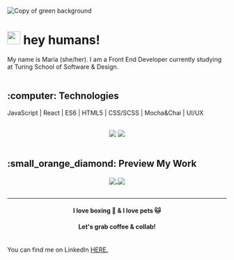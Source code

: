 ![Copy of green background](https://user-images.githubusercontent.com/76507607/130499888-e8deec30-b4cd-44eb-b8a2-f01198990de8.gif)


<h1><img src="https://raw.githubusercontent.com/MartinHeinz/MartinHeinz/master/wave.gif" width="30px"> hey humans! </h1>

<div>My name is Maria (she/her).   I am a Front End Developer currently studying at Turing School of Software & Design.</div>

<br>
<h2>:computer: Technologies</h2>
<p>JavaScript |  React | ES6 | HTML5 | CSS/SCSS | Mocha&Chai | UI/UX</p>


<br>
<div align="center">
  <img src="https://github-readme-stats.vercel.app/api/top-langs/?username=madhaus4&layout=compact&theme=slateorange" />  
  <img src="https://github-readme-stats.vercel.app/api?username=madhaus4&hide=contribs,prs&theme=slateorange&show_icons=true" />
</div>

<br>
<h2>:small_orange_diamond: Preview My Work</h2> 
<div align="center">
  <a href="https://github.com/madhaus4/travel-tracker">
   <img align="center" src="https://github-readme-stats.vercel.app/api/pin/?username=madhaus4&repo=travel-tracker&theme=slateorange" />
  </a>
  <a href="https://github.com/madhaus4/tic-tac-toe">
   <img align="center" src="https://github-readme-stats.vercel.app/api/pin/?username=madhaus4&repo=tic-tac-toe&theme=slateorange" />
  </a>
</div>

<br>

 ***
<h4 align="center">I love boxing 🥊  & I love pets 🐱</h4>

<h4 align="center">Let's grab coffee & collab!</h4>
<br>

<div>You can find me on LinkedIn <a href="https://www.linkedin.com/in/mariadelsignore/" />HERE.</div>


